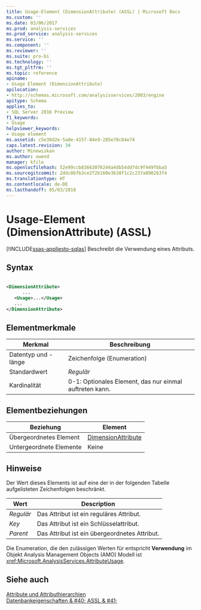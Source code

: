 ```yaml
---
title: Usage-Element (DimensionAttribute) (ASSL) | Microsoft Docs
ms.custom: ''
ms.date: 03/06/2017
ms.prod: analysis-services
ms.prod_service: analysis-services
ms.service: ''
ms.component: ''
ms.reviewer: ''
ms.suite: pro-bi
ms.technology: ''
ms.tgt_pltfrm: ''
ms.topic: reference
apiname:
- Usage Element (DimensionAttribute)
apilocation:
- http://schemas.microsoft.com/analysisservices/2003/engine
apitype: Schema
applies_to:
- SQL Server 2016 Preview
f1_keywords:
- Usage
helpviewer_keywords:
- Usage element
ms.assetid: c5e38d2e-5a8e-4157-84e9-285e78c84e74
caps.latest.revision: 34
author: Minewiskan
ms.author: owend
manager: kfile
ms.openlocfilehash: 52e99ccb83663076244a4db54dd7dc9f449fbba5
ms.sourcegitcommit: 2ddc0bfb3ce2f2b160e3638f1c2c237a898263f4
ms.translationtype: HT
ms.contentlocale: de-DE
ms.lasthandoff: 05/03/2018
---
```

# <a name="usage-element-dimensionattribute-assl"></a>Usage-Element (DimensionAttribute) (ASSL)
[!INCLUDE[ssas-appliesto-sqlas](../../../includes/ssas-appliesto-sqlas.md)]
  Beschreibt die Verwendung eines Attributs.  
  
## <a name="syntax"></a>Syntax  
  
```xml  
  
<DimensionAttribute>  
      ...  
   <Usage>...</Usage>  
   ...  
</DimensionAttribute>  
```  
  
## <a name="element-characteristics"></a>Elementmerkmale  
  
|Merkmal|Beschreibung|  
|--------------------|-----------------|  
|Datentyp und -länge|Zeichenfolge (Enumeration)|  
|Standardwert|*Regulär*|  
|Kardinalität|0-1: Optionales Element, das nur einmal auftreten kann.|  
  
## <a name="element-relationships"></a>Elementbeziehungen  
  
|Beziehung|Element|  
|------------------|-------------|  
|Übergeordnetes Element|[DimensionAttribute](../../../analysis-services/scripting/data-type/dimensionattribute-data-type-assl.md)|  
|Untergeordnete Elemente|Keine|  
  
## <a name="remarks"></a>Hinweise  
 Der Wert dieses Elements ist auf eine der in der folgenden Tabelle aufgelisteten Zeichenfolgen beschränkt.  
  
|Wert|Description|  
|-----------|-----------------|  
|*Regulär*|Das Attribut ist ein reguläres Attribut.|  
|*Key*|Das Attribut ist ein Schlüsselattribut.|  
|*Parent*|Das Attribut ist ein übergeordnetes Attribut.|  
  
 Die Enumeration, die den zulässigen Werten für entspricht **Verwendung** im Objekt Analysis Management Objects (AMO) Modell ist <xref:Microsoft.AnalysisServices.AttributeUsage>.  
  
## <a name="see-also"></a>Siehe auch  
 [Attribute und Attributhierarchien](../../../analysis-services/multidimensional-models-olap-logical-dimension-objects/attributes-and-attribute-hierarchies.md)   
 [Datenbankeigenschaften & #40; ASSL & #41;](../../../analysis-services/scripting/properties/properties-assl.md)  
  
  

